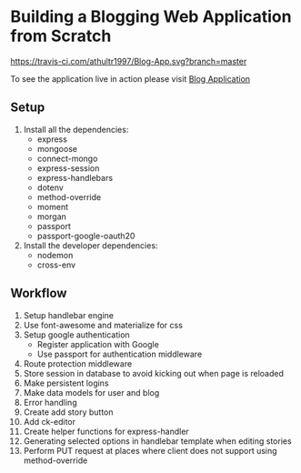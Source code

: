 # Building a Blogging Web Application from Scratch

https://travis-ci.com/athultr1997/Blog-App.svg?branch=master

To see the application live in action please visit [Blog Application](https://blog-application-2020.herokuapp.com/)

## Setup
1. Install all the dependencies:
	* express
	* mongoose
	* connect-mongo
	* express-session
	* express-handlebars
	* dotenv
	* method-override
	* moment
	* morgan
	* passport
	* passport-google-oauth20
1. Install the developer dependencies:
	* nodemon
	* cross-env

## Workflow
1. Setup handlebar engine
1. Use font-awesome and materialize for css
1. Setup google authentication
	* Register application with Google
	* Use passport for authentication middleware
1. Route protection middleware
1. Store session in database to avoid kicking out when page is reloaded
1. Make persistent logins
1. Make data models for user and blog
1. Error handling
1. Create add story button
1. Add ck-editor
1. Create helper functions for express-handler
1. Generating selected options in handlebar template when editing stories
1. Perform PUT request at places where client does not support using method-override


